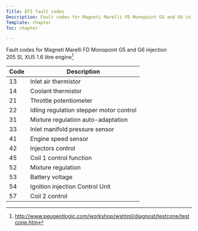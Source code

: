 ```yaml
---
Title: EFI fault codes
Description: Fault codes for Magneti Marelli FD Monopoint G5 and G6 injection
Template: chapter
Toc: chapter

---
```



Fault codes for Magneti Marelli FD Monopoint G5 and G6 injection <br>
205 SI, XU5 1.6 litre engine[^1] <br>

Code|	Description
--- | ---
13  |	Inlet air thermistor
14	|	Coolant thermistor
21	|	Throttle potentiometer
22	|	Idling regulation stepper motor control
31	|	Mixture regulation auto-adaptation
33	|	Inlet manifold pressure sensor
41	|	Engine speed sensor
42	|	Injectors control
45	|	Coil 1 control function
52	|	Mixture regulation
53	|	Battery voltage
54	|	Ignition injection Control Unit
57	|	Coil 2 control

[^1]: http://www.peugeotlogic.com/workshop/wshtml/diagnost/testcone/testcone.htm